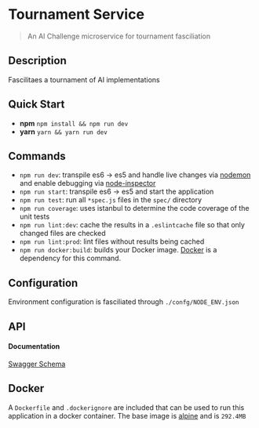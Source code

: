 # Tournament Service 

> An AI Challenge microservice for tournament fasciliation

## Description
Fascilitaes a tournament of AI implementations

## Quick Start
* **npm** `npm install && npm run dev`
* **yarn** `yarn && yarn run dev`

## Commands
* `npm run dev`: transpile es6 -> es5 and handle live changes via [nodemon](http://nodemon.io/) and enable debugging via [node-inspector](http://127.0.0.1:8081/?port=5860) 
* `npm run start`: transpile es6 -> es5 and start the application 
* `npm run test`: run all `*spec.js` files in the `spec/` directory
* `npm run coverage`: uses istanbul to determine the code coverage of the unit tests
* `npm run lint:dev`: cache the results in a `.eslintcache` file so that only changed files are checked  
* `npm run lint:prod`: lint files without results being cached 
* `npm run docker:build`: builds your Docker image. [Docker](https://www.docker.com/) is a dependency for this command.

## Configuration
Environment configuration is fasciliated through `./confg/NODE_ENV.json`

## API
#### Documentation
[Swagger Schema](http://petstore.swagger.io/?url=https://raw.githubusercontent.com/northwesternmutual/ai-challenge/master/tournamentService/swagger.json?token=AVjpyT4gpnixGxVyMg1LaSIF0MHpqUllks5YJmtGwA%3D%3D)

## Docker
A `Dockerfile` and `.dockerignore` are included that can be used to run this application in a docker container. The base image is [alpine](https://alpinelinux.org/) and is `292.4MB`